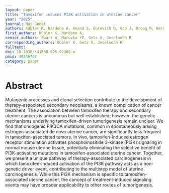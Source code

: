 ```yaml
---
layout: paper
title: "Tamoxifen induces PI3K activation in uterine cancer"
year: "2025"
journal: Nat Genet
authors: Kübler K, Nardone A, Anand S, Gurevich D, Gao J, Droog M, Hermida-Prado F, Akhshi T, Feiglin A, Feit AS, Cohen Feit G, Dackus G, Pun M, Kuang Y, Cha J, Miller M, Gregoricchio S, Lanfermeijer M, Cornelissen S, Gibson WJ, Paweletz CP, Van Allen EM, van Leeuwen FE, Nederlof PM, Nguyen QD, Mourits MJE, Radovich M, Leshchiner I, Stewart C, Matulonis UA, Zwart W, Maruvka YE, Getz G, Jeselsohn R
first_authors: Kübler K, Nardone A,
senior_authors: Zwart W, Maruvka YE, Getz G, Jeselsohn R
corresponding_authors: Kübler K, Getz G, Jeselsohn R
fulltext: 
doi: 10.1038/s41588-025-02308-w
pmid: 40846762
category: paper
---
```


# Abstract

Mutagenic processes and clonal selection contribute to the development of therapy-associated secondary neoplasms, a known complication of cancer treatment. The association between tamoxifen therapy and secondary uterine cancers is uncommon but well established; however, the genetic mechanisms underlying tamoxifen-driven tumorigenesis remain unclear. We find that oncogenic PIK3CA mutations, common in spontaneously arising estrogen-associated de novo uterine cancer, are significantly less frequent in tamoxifen-associated tumors. In vivo, tamoxifen-induced estrogen receptor stimulation activates phosphoinositide 3-kinase (PI3K) signaling in normal mouse uterine tissue, potentially eliminating the selective benefit of PI3K-activating mutations in tamoxifen-associated uterine cancer. Together, we present a unique pathway of therapy-associated carcinogenesis in which tamoxifen-induced activation of the PI3K pathway acts as a non-genetic driver event, contributing to the multistep model of uterine carcinogenesis. While this PI3K mechanism is specific to tamoxifen-associated uterine cancer, the concept of treatment-induced signaling events may have broader applicability to other routes of tumorigenesis.




